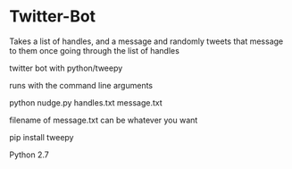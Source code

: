 # Twitter-Bot
Takes a list of handles, and a message and randomly tweets that message to them once going through the list of handles


twitter bot with python/tweepy

runs with the command line arguments

python nudge.py handles.txt message.txt

filename of message.txt can be whatever you want


pip install tweepy

Python 2.7
